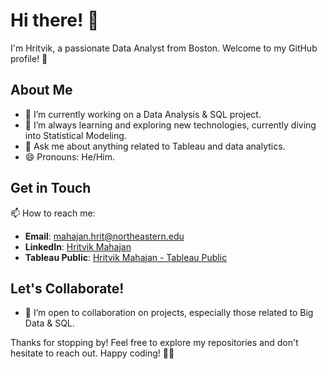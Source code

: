 # Hi there! 👋

I'm Hritvik, a passionate Data Analyst from Boston. Welcome to my GitHub profile! 🚀

## About Me
- 🔭 I’m currently working on a Data Analysis & SQL project.
- 🌱 I’m always learning and exploring new technologies, currently diving into Statistical Modeling.
- 💬 Ask me about anything related to Tableau and data analytics.
- 😄 Pronouns: He/Him.
  
## Get in Touch
📫 How to reach me:
- **Email**: [mahajan.hrit@northeastern.edu](mailto:mahajan.hrit@northeastern.edu)
- **LinkedIn**: [Hritvik Mahajan](https://www.linkedin.com/in/hritvikmahajan/)
- **Tableau Public**: [Hritvik Mahajan - Tableau Public](https://public.tableau.com/app/profile/hritvik.mahajan/vizzes)

  

## Let's Collaborate!
- 👯 I’m open to collaboration on projects, especially those related to Big Data & SQL.

Thanks for stopping by! Feel free to explore my repositories and don't hesitate to reach out. Happy coding! 🚀✨
